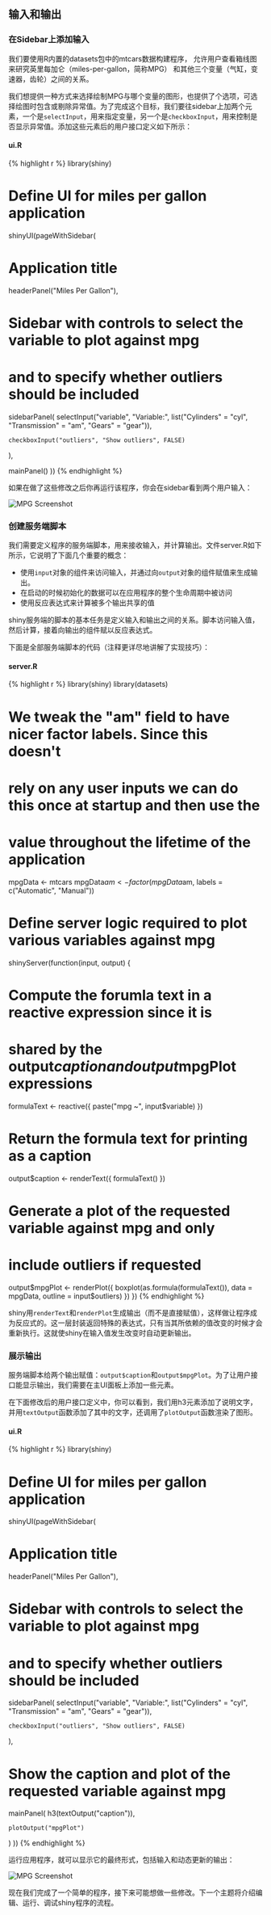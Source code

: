 

## 输入和输出

### 在Sidebar上添加输入

我们要使用R内置的datasets包中的mtcars数据构建程序， 允许用户查看箱线图来研究英里每加仑（miles-per-gallon，简称MPG） 和其他三个变量（气缸，变速器，齿轮）之间的关系。

我们想提供一种方式来选择绘制MPG与哪个变量的图形，也提供了个选项，可选择绘图时包含或剔除异常值。为了完成这个目标，我们要往sidebar上加两个元素，一个是`selectInput`，用来指定变量，另一个是`checkboxInput`，用来控制是否显示异常值。添加这些元素后的用户接口定义如下所示：

#### ui.R

{% highlight r %}
library(shiny)

# Define UI for miles per gallon application
shinyUI(pageWithSidebar(

  # Application title
  headerPanel("Miles Per Gallon"),

  # Sidebar with controls to select the variable to plot against mpg
  # and to specify whether outliers should be included
  sidebarPanel(
    selectInput("variable", "Variable:",
                list("Cylinders" = "cyl", 
                     "Transmission" = "am", 
                     "Gears" = "gear")),

    checkboxInput("outliers", "Show outliers", FALSE)
  ),

  mainPanel()
))
{% endhighlight %}

如果在做了这些修改之后你再运行该程序，你会在sidebar看到两个用户输入：

![MPG Screenshot](screenshots/mpg-with-inputs.png)


### 创建服务端脚本

我们需要定义程序的服务端脚本，用来接收输入，并计算输出。文件server.R如下所示，它说明了下面几个重要的概念：

* 使用`input`对象的组件来访问输入，并通过向`output`对象的组件赋值来生成输出。
* 在启动的时候初始化的数据可以在应用程序的整个生命周期中被访问
* 使用反应表达式来计算被多个输出共享的值

shiny服务端的脚本的基本任务是定义输入和输出之间的关系。脚本访问输入值，然后计算，接着向输出的组件赋以反应表达式。

下面是全部服务端脚本的代码（注释更详尽地讲解了实现技巧）：

#### server.R

{% highlight r %}
library(shiny)
library(datasets)

# We tweak the "am" field to have nicer factor labels. Since this doesn't
# rely on any user inputs we can do this once at startup and then use the
# value throughout the lifetime of the application
mpgData <- mtcars
mpgData$am <- factor(mpgData$am, labels = c("Automatic", "Manual"))

# Define server logic required to plot various variables against mpg
shinyServer(function(input, output) {

  # Compute the forumla text in a reactive expression since it is 
  # shared by the output$caption and output$mpgPlot expressions
  formulaText <- reactive({
    paste("mpg ~", input$variable)
  })

  # Return the formula text for printing as a caption
  output$caption <- renderText({
    formulaText()
  })

  # Generate a plot of the requested variable against mpg and only 
  # include outliers if requested
  output$mpgPlot <- renderPlot({
    boxplot(as.formula(formulaText()), 
            data = mpgData,
            outline = input$outliers)
  })
})
{% endhighlight %}

shiny用`renderText`和`renderPlot`生成输出（而不是直接赋值），这样做让程序成为反应式的。这一层封装返回特殊的表达式，只有当其所依赖的值改变的时候才会重新执行。这就使shiny在输入值发生改变时自动更新输出。

### 展示输出

服务端脚本给两个输出赋值：`output$caption`和`output$mpgPlot`。为了让用户接口能显示输出，我们需要在主UI面板上添加一些元素。

在下面修改后的用户接口定义中，你可以看到，我们用h3元素添加了说明文字，并用`textOutput`函数添加了其中的文字，还调用了`plotOutput`函数渲染了图形。

#### ui.R

{% highlight r %}
library(shiny)

# Define UI for miles per gallon application
shinyUI(pageWithSidebar(

  # Application title
  headerPanel("Miles Per Gallon"),

  # Sidebar with controls to select the variable to plot against mpg
  # and to specify whether outliers should be included
  sidebarPanel(
    selectInput("variable", "Variable:",
                list("Cylinders" = "cyl", 
                     "Transmission" = "am", 
                     "Gears" = "gear")),

    checkboxInput("outliers", "Show outliers", FALSE)
  ),

  # Show the caption and plot of the requested variable against mpg
  mainPanel(
    h3(textOutput("caption")),

    plotOutput("mpgPlot")
  )
))
{% endhighlight %}

运行应用程序，就可以显示它的最终形式，包括输入和动态更新的输出：

![MPG Screenshot](screenshots/mpg-with-outputs.png)

现在我们完成了一个简单的程序，接下来可能想做一些修改。下一个主题将介绍编辑、运行、调试shiny程序的流程。
